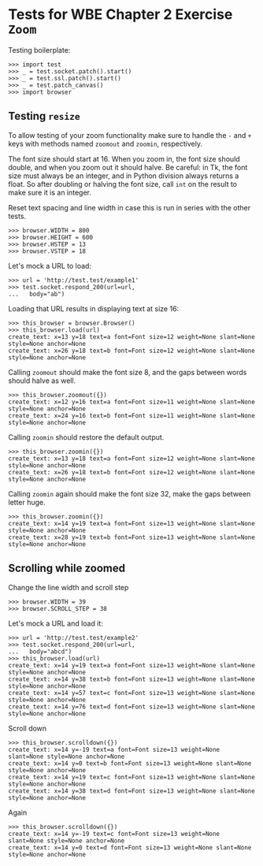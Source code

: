Tests for WBE Chapter 2 Exercise `Zoom`
==============================================

Testing boilerplate:

    >>> import test
    >>> _ = test.socket.patch().start()
    >>> _ = test.ssl.patch().start()
    >>> _ = test.patch_canvas()
    >>> import browser

Testing `resize`
------------------

To allow testing of your zoom functionality make sure to handle the `-` and `+` keys
with methods named `zoomout` and `zoomin`, respectively.

The font size should start at 16. When you zoom in, the font size should double, and when you zoom out it should halve.
Be careful: in Tk, the font size must always be an integer, and in Python division always returns a float.
So after doubling or halving the font size, call `int` on the result to make sure it is an integer.

Reset text spacing and line width in case this is run in series with the other
tests.

    >>> browser.WIDTH = 800
    >>> browser.HEIGHT = 600
    >>> browser.HSTEP = 13
    >>> browser.VSTEP = 18

Let's mock a URL to load:

    >>> url = 'http://test.test/example1'
    >>> test.socket.respond_200(url=url,
    ...   body="ab")

Loading that URL results in displaying text at size 16:

    >>> this_browser = browser.Browser()
    >>> this_browser.load(url)
    create_text: x=13 y=18 text=a font=Font size=12 weight=None slant=None style=None anchor=None
    create_text: x=26 y=18 text=b font=Font size=12 weight=None slant=None style=None anchor=None

Calling `zoomout` should make the font size 8, and the gaps between words should halve as well.

    >>> this_browser.zoomout({})
    create_text: x=12 y=16 text=a font=Font size=11 weight=None slant=None style=None anchor=None
    create_text: x=24 y=16 text=b font=Font size=11 weight=None slant=None style=None anchor=None

Calling `zoomin` should restore the default output.

    >>> this_browser.zoomin({})
    create_text: x=13 y=18 text=a font=Font size=12 weight=None slant=None style=None anchor=None
    create_text: x=26 y=18 text=b font=Font size=12 weight=None slant=None style=None anchor=None

Calling `zoomin` again should make the font size 32, make the gaps between letter huge.

    >>> this_browser.zoomin({})
    create_text: x=14 y=19 text=a font=Font size=13 weight=None slant=None style=None anchor=None
    create_text: x=28 y=19 text=b font=Font size=13 weight=None slant=None style=None anchor=None


Scrolling while zoomed
---------------------

Change the line width and scroll step

    >>> browser.WIDTH = 39
    >>> browser.SCROLL_STEP = 38

Let's mock a URL and load it:

    >>> url = 'http://test.test/example2'
    >>> test.socket.respond_200(url=url,
    ...   body="abcd")
    >>> this_browser.load(url)
    create_text: x=14 y=19 text=a font=Font size=13 weight=None slant=None style=None anchor=None
    create_text: x=14 y=38 text=b font=Font size=13 weight=None slant=None style=None anchor=None
    create_text: x=14 y=57 text=c font=Font size=13 weight=None slant=None style=None anchor=None
    create_text: x=14 y=76 text=d font=Font size=13 weight=None slant=None style=None anchor=None

Scroll down

    >>> this_browser.scrolldown({})
    create_text: x=14 y=-19 text=a font=Font size=13 weight=None slant=None style=None anchor=None
    create_text: x=14 y=0 text=b font=Font size=13 weight=None slant=None style=None anchor=None
    create_text: x=14 y=19 text=c font=Font size=13 weight=None slant=None style=None anchor=None
    create_text: x=14 y=38 text=d font=Font size=13 weight=None slant=None style=None anchor=None

Again

    >>> this_browser.scrolldown({})
    create_text: x=14 y=-19 text=c font=Font size=13 weight=None slant=None style=None anchor=None
    create_text: x=14 y=0 text=d font=Font size=13 weight=None slant=None style=None anchor=None
